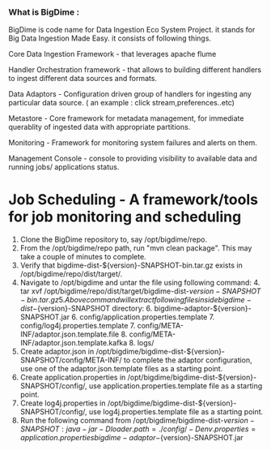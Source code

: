 ### What is BigDime  : 
BigDime is code name for Data Ingestion Eco System Project. it stands for Big Data Ingestion Made Easy. it consists of following things.

Core Data Ingestion Framework - that leverages apache flume 

Handler Orchestration framework  - that allows to building different handlers to ingest different data sources and formats.

Data Adaptors - Configuration  driven group of handlers for ingesting any particular data source. ( an example :  click stream,preferences..etc)

Metastore  - Core framework for metadata management, for immediate querablity of ingested data with appropriate partitions.

Monitoring - Framework for monitoring  system failures and alerts on them.

Management Console - console to providing visibility to available data and running jobs/ applications status.

Job Scheduling - A framework/tools for job monitoring and scheduling
=======

1. Clone the BigDime repository to, say /opt/bigdime/repo.
2. From the /opt/bigdime/repo path, run "mvn clean package". This may take a couple of minutes to complete.
3. Verify that bigdime-dist-${version}-SNAPSHOT-bin.tar.gz exists in /opt/bigdime/repo/dist/target/.
4. Navigate to /opt/bigdime and untar the file using following command:
	4. tar xvf /opt/bigdime/repo/dist/target/bigdime-dist-${version}-SNAPSHOT-bin.tar.gz
	5. Above command will extract following files inside bigdime-dist-${version}-SNAPSHOT directory:
		6. bigdime-adaptor-${version}-SNAPSHOT.jar
		6. config/application.properties.template
		7. config/log4j.properties.template
		7. config/META-INF/adaptor.json.template.file
		8. config/META-INF/adaptor.json.template.kafka
		8. logs/
9. Create adaptor.json in /opt/bigdime/bigdime-dist-${version}-SNAPSHOT/config/META-INF/ to complete the adaptor configuration, use one of the adaptor.json.template files as a starting point.
10. Create application.properties in /opt/bigdime/bigdime-dist-${version}-SNAPSHOT/config/, use application.properties.template file as a starting point.
11. Create log4j.properties in /opt/bigdime/bigdime-dist-${version}-SNAPSHOT/config/, use log4j.properties.template file as a starting point.
12. Run the following command from /opt/bigdime/bigdime-dist-${version}-SNAPSHOT:
java -jar -Dloader.path=./config/ -Denv.properties=application.properties bigdime-adaptor-${version}-SNAPSHOT.jar

